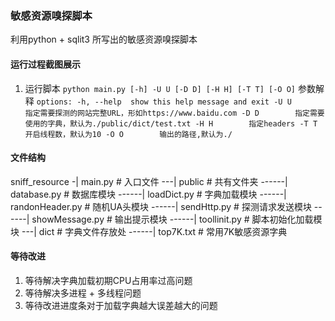 ### 敏感资源嗅探脚本
利用python + sqlit3 所写出的敏感资源嗅探脚本

#### 运行过程截图展示


1. 运行脚本
   `
   python main.py [-h] -U U [-D D] [-H H] [-T T] [-O O]
   `
   参数解释 
   `
   options:
  -h, --help  show this help message and exit
  -U U        指定需要探测的网站完整URL，形如https://www.baidu.com
  -D D        指定需要使用的字典，默认为./public/dict/test.txt
  -H H        指定headers
  -T T        开启线程数，默认为10
  -O O        输出的路径,默认为./
   `

#### 文件结构
sniff_resource
-| main.py # 入口文件
---| public # 共有文件夹
------| database.py # 数据库模块
------| loadDict.py # 字典加载模块
------| randonHeader.py # 随机UA头模块
------| sendHttp.py # 探测请求发送模块
------| showMessage.py # 输出提示模块
------| toollinit.py # 脚本初始化加载模块
---| dict # 字典文件存放处
------| top7K.txt # 常用7K敏感资源字典

#### 等待改进
1. 等待解决字典加载初期CPU占用率过高问题
2. 等待解决多进程 + 多线程问题
3. 等待改进进度条对于加载字典越大误差越大的问题